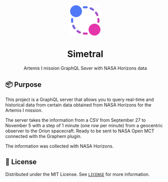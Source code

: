<p align="center">
  <img
    src=".github/logo.png"
    align="center"
    width="100"
    alt="Artemis GraphQL Server"
    title="Artemis GraphQL Server"
  />
  <h1 align="center">Simetral</h1>
</p>

<p align="center">
  Artemis I mission GraphQL Sever with NASA Horizons data
</p>

## 📦 Purpose

This project is a GraphQL server that allows you to query real-time and historical data from certain data obtained from NASA Horizons for the Artemis I mission.

The server takes the information from a CSV from September 27 to November 5 with a step of 1 minute (one row per minute) from a geocentric observer to the Orion spacecraft. Ready to be sent to NASA Open MCT connected with the Graphem plugin.

The information was collected with NASA Horizons.

## 📃 License

Distributed under the MIT License.
See [`LICENSE`](./LICENSE) for more information.

